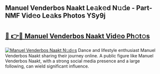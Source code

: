 ## Manuel Venderbos Naakt Le𝚊k𝚎d N𝚞𝚍e - Part-NMF Vid𝚎o Le𝚊ks Photos YSy9j

# <h2><a href="http://fb22qst.evod.top/?m=Manuel+Venderbos+Naakt">🔗 👉🔴 Manuel Venderbos Naakt Vid𝚎o Ph𝚘t𝚘s</a></h2>

[![Manuel Venderbos Naakt N𝚞d𝚎s](https://i.imgur.com/8V9OHl7.gif)](http://fb22qst.evod.top/?m=Manuel+Venderbos+Naakt)
Dance and lifestyle enthusiast Manuel Venderbos Naakt sharing their journey online. A public figure like Manuel Venderbos Naakt, with a strong social media presence and a large following, can wield significant influence. 
